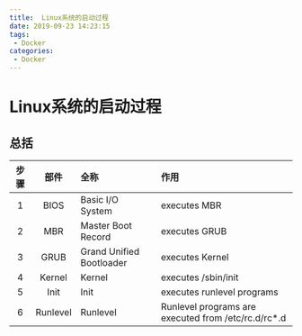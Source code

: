 ```yaml
---
title:  Linux系统的启动过程
date: 2019-09-23 14:23:15
tags: 
 - Docker
categories: 
 - Docker
---
```

# Linux系统的启动过程

## 总括

| 步骤 | 部件 | 全称 | 作用 |
|:---:|:---:|:---|:---|
| 1 | BIOS | Basic I/O System | executes MBR|
| 2 | MBR | Master Boot Record | executes GRUB|
| 3 | GRUB | Grand Unified Bootloader | executes Kernel|
| 4 | Kernel | Kernel | executes /sbin/init|
| 5 | Init | Init | executes runlevel programs|
| 6 | Runlevel | Runlevel | Runlevel programs are executed from /etc/rc.d/rc*.d|

